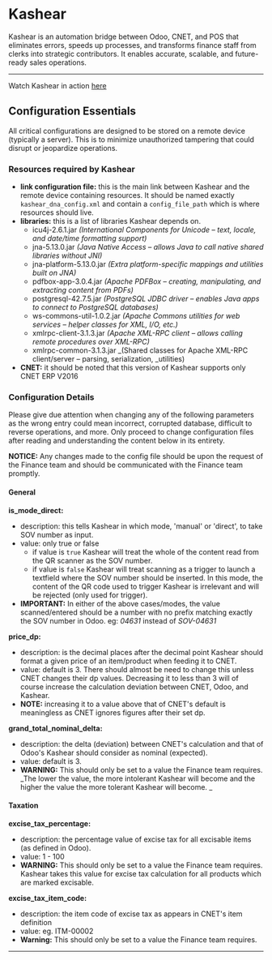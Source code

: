 # Kashear

Kashear is an automation bridge between Odoo, CNET, and POS that eliminates errors, speeds up processes, and transforms finance staff from clerks into strategic contributors. It enables accurate, scalable, and future-ready sales operations.

---

Watch Kashear in action [here](https://youtube.com/shorts/5uMb_Zu7hSY)

## Configuration Essentials

All critical configurations are designed to be stored on a remote device (typically a server). This is to minimize unauthorized tampering that could disrupt or jeopardize operations.

### Resources required by Kashear

- **link configuration file:** this is the main link between Kashear and the remote device containing resources. It should be named exactly `kashear_dna_config.xml` and contain a `config_file_path` which is where resources should live.
- **libraries:** this is a list of libraries Kashear depends on.
  - icu4j-2.6.1.jar _(International Components for Unicode – text, locale, and date/time formatting support)_
  - jna-5.13.0.jar _(Java Native Access – allows Java to call native shared libraries without JNI)_
  - jna-platform-5.13.0.jar _(Extra platform-specific mappings and utilities built on JNA)_
  - pdfbox-app-3.0.4.jar _(Apache PDFBox – creating, manipulating, and extracting content from PDFs)_
  - postgresql-42.7.5.jar _(PostgreSQL JDBC driver – enables Java apps to connect to PostgreSQL databases)_
  - ws-commons-util-1.0.2.jar _(Apache Commons utilities for web services – helper classes for XML, I/O, etc.)_
  - xmlrpc-client-3.1.3.jar _(Apache XML-RPC client – allows calling remote procedures over XML-RPC)_
  - xmlrpc-common-3.1.3.jar \_(Shared classes for Apache XML-RPC client/server – parsing, serialization, \_utilities)
- **CNET:** it should be noted that this version of Kashear supports only CNET ERP V2016

### Configuration Details

Please give due attention when changing any of the following parameters as the wrong entry could mean incorrect, corrupted database, difficult to reverse operations, and more. Only proceed to change configuration files after reading and understanding the content below in its entirety.

**NOTICE:** Any changes made to the config file should be upon the request of the Finance team and should be communicated with the Finance team promptly.

#### General

**is_mode_direct:**

- description: this tells Kashear in which mode, 'manual' or 'direct', to take SOV number as input.
- value: only true or false
  - if value is `true` Kashear will treat the whole of the content read from the QR scanner as the SOV number.
  - if value is `false` Kashear will treat scanning as a trigger to launch a textfield where the SOV number should be inserted. In this mode, the content of the QR code used to trigger Kashear is irrelevant and will be rejected (only used for trigger).
- **IMPORTANT:** In either of the above cases/modes, the value scanned/entered should be a number with no prefix matching exactly the SOV number in Odoo. eg: _04631_ instead of _SOV-04631_

**price_dp:**

- description: is the decimal places after the decimal point Kashear should format a given price of an item/product when feeding it to CNET.
- value: default is 3. There should almost be need to change this unless CNET changes their dp values. Decreasing it to less than 3 will of course increase the calculation deviation between CNET, Odoo, and Kashear.
- **NOTE:** increasing it to a value above that of CNET's default is meaningless as CNET ignores figures after their set dp.

**grand_total_nominal_delta:**

- description: the delta (deviation) between CNET's calculation and that of Odoo's Kashear should consider as nominal (expected).
- value: default is 3.
- **WARNING:** This should only be set to a value the Finance team requires. _The lower the value, the more intolerant Kashear will become and the higher the value the more tolerant Kashear will become. _

#### Taxation

**excise_tax_percentage:**

- description: the percentage value of excise tax for all excisable items (as defined in Odoo).
- value: 1 - 100
- **WARNING:** This should only be set to a value the Finance team requires. Kashear takes this value for excise tax calculation for all products which are marked excisable.

**excise_tax_item_code:**

- description: the item code of excise tax as appears in CNET's item definition
- value: eg. ITM-00002
- **Warning:** This should only be set to a value the Finance team requires.

---
